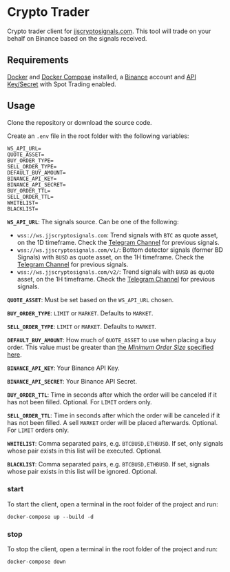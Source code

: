 # Crypto Trader

Crypto trader client for [jjscryptosignals.com](https://jjscryptosignals.com). This tool will trade on your behalf on Binance based on the signals received.

## Requirements

[Docker](https://docs.docker.com/get-docker/) and [Docker Compose](https://docs.docker.com/compose/install/) installed, a [Binance](https://accounts.binance.com/en/register?ref=41178621) account and [API Key/Secret](https://www.binance.com/en/support/faq/360002502072) with Spot Trading enabled.

## Usage

Clone the repository or download the source code.

Create an `.env` file in the root folder with the following variables:

```
WS_API_URL=
QUOTE_ASSET=
BUY_ORDER_TYPE=
SELL_ORDER_TYPE=
DEFAULT_BUY_AMOUNT=
BINANCE_API_KEY=
BINANCE_API_SECRET=
BUY_ORDER_TTL=
SELL_ORDER_TTL=
WHITELIST=
BLACKLIST=
```

**`WS_API_URL`**: The signals source. Can be one of the following:

- `wss://ws.jjscryptosignals.com`: Trend signals with `BTC` as quote asset, on the 1D timeframe. Check the [Telegram Channel](https://t.me/jjscryptosignals) for previous signals.
- `wss://ws.jjscryptosignals.com/v1/`: Bottom detector signals (former BD Signals) with `BUSD` as quote asset, on the 1H timeframe. Check the [Telegram Channel](https://t.me/jjscryptosignals3) for previous signals.
- `wss://ws.jjscryptosignals.com/v2/`: Trend signals with `BUSD` as quote asset, on the 1H timeframe. Check the [Telegram Channel](https://t.me/jjscryptosignals2) for previous signals.

**`QUOTE_ASSET`**: Must be set based on the `WS_API_URL` chosen.

**`BUY_ORDER_TYPE`**: `LIMIT` or `MARKET`. Defaults to `MARKET`.

**`SELL_ORDER_TYPE`**: `LIMIT` or `MARKET`. Defaults to `MARKET`.

**`DEFAULT_BUY_AMOUNT`**: How much of `QUOTE_ASSET` to use when placing a buy order. This value must be greater than [the _Minimum Order Size_ specified here](https://www.binance.com/en/trade-rule).

**`BINANCE_API_KEY`**: Your Binance API Key.

**`BINANCE_API_SECRET`**: Your Binance API Secret.

**`BUY_ORDER_TTL`**: Time in seconds after which the order will be canceled if it has not been filled. Optional. For `LIMIT` orders only.

**`SELL_ORDER_TTL`**: Time in seconds after which the order will be canceled if it has not been filled. A sell `MARKET` order will be placed afterwards. Optional. For `LIMIT` orders only.

**`WHITELIST`**: Comma separated pairs, e.g. `BTCBUSD,ETHBUSD`. If set, only signals whose pair exists in this list will be executed. Optional.

**`BLACKLIST`**: Comma separated pairs, e.g. `BTCBUSD,ETHBUSD`. If set, signals whose pair exists in this list will be ignored. Optional.

### start

To start the client, open a terminal in the root folder of the project and run:

`docker-compose up --build -d`

### stop

To stop the client, open a terminal in the root folder of the project and run:

`docker-compose down`
